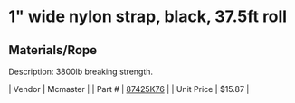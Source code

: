 # 1" wide nylon strap, black, 37.5ft roll
## Materials/Rope
Description: 	3800lb breaking strength. 

| Vendor | Mcmaster | 
| Part # | [87425K76](http://www.mcmaster.com/) | 
| Unit Price | $15.87 | 

